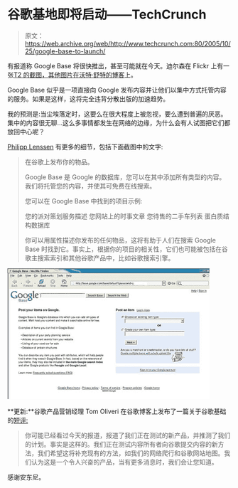 # 谷歌基地即将启动——TechCrunch

> 原文：<https://web.archive.org/web/http://www.techcrunch.com:80/2005/10/25/google-base-to-launch/>

有报道称 Google Base 将很快推出，甚至可能就在今天。迪尔森在 Flickr 上有一张[T2 的截图，其他图片在](https://web.archive.org/web/20220626064648/http://www.flickr.com/photos/dirson/55908013/)[沃特·舒特的博客](https://web.archive.org/web/20220626064648/http://www.seweso.com/blog/2005/10/google-base.php)上。

Google Base 似乎是一项直接向 Google 发布内容并让他们以集中方式托管内容的服务。如果是这样，这将完全违背分散出版的加速趋势。

我的预测是:当尘埃落定时，这要么在很大程度上被忽视，要么遭到普遍的厌恶。集中的内容很无聊…这么多事情都发生在网络的边缘，为什么会有人试图把它们都放回中心呢？

[Philipp Lenssen](https://web.archive.org/web/20220626064648/http://blog.outer-court.com/archive/2005-10-25-n57.html) 有更多的细节，包括下面截图中的文字:

> 在谷歌上发布你的物品。
> 
> Google Base 是 Google 的数据库，您可以在其中添加所有类型的内容。我们将托管您的内容，并使其可免费在线搜索。
> 
> 您可以在 Google Base 中找到的项目示例:
> 
> 您的派对策划服务描述
> 您网站上的时事文章
> 您待售的二手车列表
> 蛋白质结构数据库
> 
> 你可以用属性描述你发布的任何物品，这将有助于人们在搜索 Google Base 时找到它。事实上，根据你的项目的相关性，它们也可能被包括在谷歌主搜索索引和其他谷歌产品中，比如谷歌搜索引擎。

![](img/e2f42b863e2b3f08dea63a225c1df64a.png)

**更新:**谷歌产品营销经理 Tom Oliveri 在谷歌博客上发布了一篇关于谷歌基础的[短评:](https://web.archive.org/web/20220626064648/http://googleblog.blogspot.com/2005/10/rumor-of-day.html)

> 你可能已经看过今天的报道，报道了我们正在测试的新产品，并推测了我们的计划。事实是这样的。我们正在测试内容所有者向谷歌提交内容的新方法，我们希望这将补充现有的方法，如我们的网络爬行和谷歌网站地图。我们认为这是一个令人兴奋的产品，当有更多消息时，我们会让您知道。

感谢安东尼。